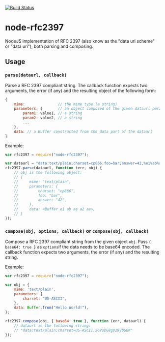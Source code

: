 [![Build Status](https://travis-ci.org/NetOxygen/node-rfc2397.svg?branch=master)](https://travis-ci.org/NetOxygen/node-rfc2397)

# node-rfc2397

NodeJS implementation of RFC 2397 (also know as the "data url scheme" or "data
uri"), both parsing and composing.

## Usage

### `parse(dataurl, callback)`

Parse a RFC 2397 compliant string. The callback function expects two arguments,
the error (if any) and the resulting object of the following form:

```javascript
{
    mime:               // the mime type (a string)
    parameters: {       // an object composed of the given dataurl parameters
        param1: value1, // a string
        param2: value2, // a string
        ...
    },
    data: // a Buffer constructed from the data part of the dataurl
}
```

Example:

```javascript
var rfc2397 = require("node-rfc2397");

var dataurl = "data:text/plain;charset=cp866;foo=bar;answer=42,%e1%ab%ae%a2%ae";
rfc2397.parse(dataurl, function (err, obj) {
    // obj is the following object:
    // {
    //     mime: "text/plain",
    //     parameters: {
    //         charset: "cp866",
    //         foo: "bar",
    //         answer: "42",
    //     },
    //     data: <Buffer e1 ab ae a2 ae>,
    // }
});
```

### `compose(obj, options, callback)` or `compose(obj, callback)`

Compose a RFC 2397 compliant string from the given object `obj`. Pass
`{ base64: true }` as `options`if the data needs to be base64 encoded.
The callback function expects two arguments, the error (if any) and the
resulting string.

Example: 

```javascript
var rfc2397 = require("node-rfc2397");

var obj = {
    mime: 'text/plain',
    parameters: {
        charset: "US-ASCII",
    },
    data: Buffer.from("Hello World!"),
};

rfc2397.compose(obj, { base64: true }, function (err, dataurl) {
    // dataurl is the following string:
    // "data:text/plain;charset=US-ASCII,SGVsbG8gV29ybGQK"
});
```
